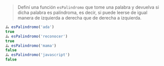 > Definí una función `esPalindromo` que tome una palabra y devuelva si dicha palabra es palíndroma, es decir, si puede leerse de igual manera de izquierda a derecha que de derecha a izquierda.
>
```javascript
ム esPalindromo('ada')
true
ム esPalindromo('reconocer')
true
ム esPalindromo('mama')
false
ム esPalindromo('javascript')
false
```
